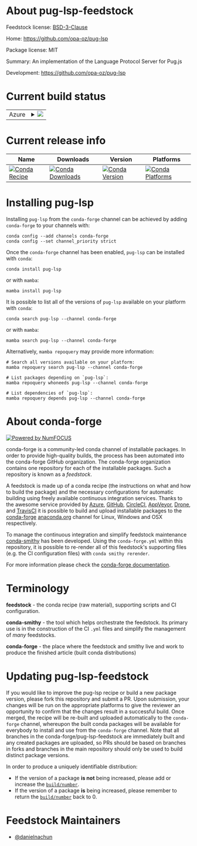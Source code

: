 About pug-lsp-feedstock
=======================

Feedstock license: [BSD-3-Clause](https://github.com/conda-forge/pug-lsp-feedstock/blob/main/LICENSE.txt)

Home: https://github.com/opa-oz/pug-lsp

Package license: MIT

Summary: An implementation of the Language Protocol Server for Pug.js

Development: https://github.com/opa-oz/pug-lsp

Current build status
====================


<table>
    
  <tr>
    <td>Azure</td>
    <td>
      <details>
        <summary>
          <a href="https://dev.azure.com/conda-forge/feedstock-builds/_build/latest?definitionId=23886&branchName=main">
            <img src="https://dev.azure.com/conda-forge/feedstock-builds/_apis/build/status/pug-lsp-feedstock?branchName=main">
          </a>
        </summary>
        <table>
          <thead><tr><th>Variant</th><th>Status</th></tr></thead>
          <tbody><tr>
              <td>linux_64</td>
              <td>
                <a href="https://dev.azure.com/conda-forge/feedstock-builds/_build/latest?definitionId=23886&branchName=main">
                  <img src="https://dev.azure.com/conda-forge/feedstock-builds/_apis/build/status/pug-lsp-feedstock?branchName=main&jobName=linux&configuration=linux%20linux_64_" alt="variant">
                </a>
              </td>
            </tr><tr>
              <td>osx_64</td>
              <td>
                <a href="https://dev.azure.com/conda-forge/feedstock-builds/_build/latest?definitionId=23886&branchName=main">
                  <img src="https://dev.azure.com/conda-forge/feedstock-builds/_apis/build/status/pug-lsp-feedstock?branchName=main&jobName=osx&configuration=osx%20osx_64_" alt="variant">
                </a>
              </td>
            </tr>
          </tbody>
        </table>
      </details>
    </td>
  </tr>
</table>

Current release info
====================

| Name | Downloads | Version | Platforms |
| --- | --- | --- | --- |
| [![Conda Recipe](https://img.shields.io/badge/recipe-pug--lsp-green.svg)](https://anaconda.org/conda-forge/pug-lsp) | [![Conda Downloads](https://img.shields.io/conda/dn/conda-forge/pug-lsp.svg)](https://anaconda.org/conda-forge/pug-lsp) | [![Conda Version](https://img.shields.io/conda/vn/conda-forge/pug-lsp.svg)](https://anaconda.org/conda-forge/pug-lsp) | [![Conda Platforms](https://img.shields.io/conda/pn/conda-forge/pug-lsp.svg)](https://anaconda.org/conda-forge/pug-lsp) |

Installing pug-lsp
==================

Installing `pug-lsp` from the `conda-forge` channel can be achieved by adding `conda-forge` to your channels with:

```
conda config --add channels conda-forge
conda config --set channel_priority strict
```

Once the `conda-forge` channel has been enabled, `pug-lsp` can be installed with `conda`:

```
conda install pug-lsp
```

or with `mamba`:

```
mamba install pug-lsp
```

It is possible to list all of the versions of `pug-lsp` available on your platform with `conda`:

```
conda search pug-lsp --channel conda-forge
```

or with `mamba`:

```
mamba search pug-lsp --channel conda-forge
```

Alternatively, `mamba repoquery` may provide more information:

```
# Search all versions available on your platform:
mamba repoquery search pug-lsp --channel conda-forge

# List packages depending on `pug-lsp`:
mamba repoquery whoneeds pug-lsp --channel conda-forge

# List dependencies of `pug-lsp`:
mamba repoquery depends pug-lsp --channel conda-forge
```


About conda-forge
=================

[![Powered by
NumFOCUS](https://img.shields.io/badge/powered%20by-NumFOCUS-orange.svg?style=flat&colorA=E1523D&colorB=007D8A)](https://numfocus.org)

conda-forge is a community-led conda channel of installable packages.
In order to provide high-quality builds, the process has been automated into the
conda-forge GitHub organization. The conda-forge organization contains one repository
for each of the installable packages. Such a repository is known as a *feedstock*.

A feedstock is made up of a conda recipe (the instructions on what and how to build
the package) and the necessary configurations for automatic building using freely
available continuous integration services. Thanks to the awesome service provided by
[Azure](https://azure.microsoft.com/en-us/services/devops/), [GitHub](https://github.com/),
[CircleCI](https://circleci.com/), [AppVeyor](https://www.appveyor.com/),
[Drone](https://cloud.drone.io/welcome), and [TravisCI](https://travis-ci.com/)
it is possible to build and upload installable packages to the
[conda-forge](https://anaconda.org/conda-forge) [anaconda.org](https://anaconda.org/)
channel for Linux, Windows and OSX respectively.

To manage the continuous integration and simplify feedstock maintenance
[conda-smithy](https://github.com/conda-forge/conda-smithy) has been developed.
Using the ``conda-forge.yml`` within this repository, it is possible to re-render all of
this feedstock's supporting files (e.g. the CI configuration files) with ``conda smithy rerender``.

For more information please check the [conda-forge documentation](https://conda-forge.org/docs/).

Terminology
===========

**feedstock** - the conda recipe (raw material), supporting scripts and CI configuration.

**conda-smithy** - the tool which helps orchestrate the feedstock.
                   Its primary use is in the construction of the CI ``.yml`` files
                   and simplify the management of *many* feedstocks.

**conda-forge** - the place where the feedstock and smithy live and work to
                  produce the finished article (built conda distributions)


Updating pug-lsp-feedstock
==========================

If you would like to improve the pug-lsp recipe or build a new
package version, please fork this repository and submit a PR. Upon submission,
your changes will be run on the appropriate platforms to give the reviewer an
opportunity to confirm that the changes result in a successful build. Once
merged, the recipe will be re-built and uploaded automatically to the
`conda-forge` channel, whereupon the built conda packages will be available for
everybody to install and use from the `conda-forge` channel.
Note that all branches in the conda-forge/pug-lsp-feedstock are
immediately built and any created packages are uploaded, so PRs should be based
on branches in forks and branches in the main repository should only be used to
build distinct package versions.

In order to produce a uniquely identifiable distribution:
 * If the version of a package **is not** being increased, please add or increase
   the [``build/number``](https://docs.conda.io/projects/conda-build/en/latest/resources/define-metadata.html#build-number-and-string).
 * If the version of a package **is** being increased, please remember to return
   the [``build/number``](https://docs.conda.io/projects/conda-build/en/latest/resources/define-metadata.html#build-number-and-string)
   back to 0.

Feedstock Maintainers
=====================

* [@danielnachun](https://github.com/danielnachun/)

